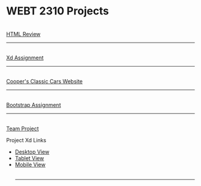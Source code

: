 <h1>WEBT 2310 Projects</h1>
<br>
<a href="Review/index.html" target="_blank"> HTML Review</a> 
<br>
<hr>
<br>
<a href="https://xd.adobe.com/view/db95d65f-a129-43b7-8620-343297c8f544-8ec6/" target="_blank">Xd Assignment</a>
<br>
<hr>
<br>
<a href="Cooper/index.html" target="_blank">Cooper's Classic Cars Website</a>
<br>
<hr>
<br>
<a href="Bootstrap/index.html" target="_blank">Bootstrap Assignment</a>
<br>
<hr>
<br>
<a href="team/index.html" target="_blank">Team Project</a>
<p>Project Xd Links</p>
  <ul>
    <li><a href="https://xd.adobe.com/view/57e7cdc7-2abc-4790-9740-c890647d235e-02b4/">Desktop View</a></li>
    <li><a href="https://xd.adobe.com/view/cae76406-b69a-4a36-b16a-4eec68d8bbda-9fb4/">Tablet View</a></li>
    <li><a href="https://xd.adobe.com/view/354e1391-a491-4f88-a5fc-7ff8226a562c-601d/">Mobile View</a></li>
  </il>
  <br>
  <hr>
    




